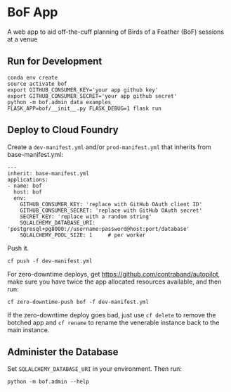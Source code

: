 # BoF App

A web app to aid off-the-cuff planning of Birds of a Feather (BoF) sessions at a venue

## Run for Development

```
conda env create
source activate bof
export GITHUB_CONSUMER_KEY='your app github key'
export GITHUB_CONSUMER_SECRET='your app github secret'
python -m bof.admin data examples
FLASK_APP=bof/__init__.py FLASK_DEBUG=1 flask run
```

## Deploy to Cloud Foundry

Create a `dev-manifest.yml` and/or `prod-manifest.yml` that inherits from base-manifest.yml:

```
---
inherit: base-manifest.yml
applications:
- name: bof
  host: bof
  env:
    GITHUB_CONSUMER_KEY: 'replace with GitHub OAuth client ID'
    GITHUB_CONSUMER_SECRET: 'replace with GitHub OAuth secret'
    SECRET_KEY: 'replace with a random string'
    SQLALCHEMY_DATABASE_URI: 'postgresql+pg8000://username:password@host:port/database'
    SQLALCHEMY_POOL_SIZE: 1     # per worker
```

Push it.

```
cf push -f dev-manifest.yml
```

For zero-downtime deploys, get https://github.com/contraband/autopilot, make sure you have twice the app allocated resources available, and then run:

```
cf zero-downtime-push bof -f dev-manifest.yml
```

If the zero-downtime deploy goes bad, just use `cf delete` to remove the botched app and `cf rename` to rename the venerable instance back to the main instance.

## Administer the Database

Set `SQLALCHEMY_DATABASE_URI` in your environment. Then run:

```
python -m bof.admin --help
```
